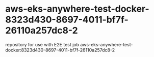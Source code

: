 # aws-eks-anywhere-test-docker-8323d430-8697-4011-bf7f-26110a257dc8-2
repository for use with E2E test job aws-eks-anywhere-test-docker:8323d430-8697-4011-bf7f-26110a257dc8-2
